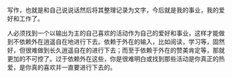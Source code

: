 写作，也就是和自己说说话然后将其整理记录为文字，今后就是我的事业，我的爱好和工作了。

人必须找到一个以输出为主的自己喜欢的活动作为自己的爱好和事业，这样才能做到不依赖外在逍遥自在地进行下去。依赖于外在的输入，比如阅读，学习等，固然好，但很难做到长久逍遥自在的进行下去；而至于依赖于外在的赞美肯定等，那就更加的不可控了。过于依赖外在这些，你是很难明白或找到那些活动是你真正的热爱，是你真的喜欢并一直要进行下去的。


